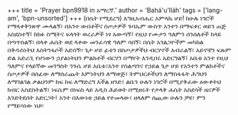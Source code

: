 +++
title = 'Prayer bpn9918 in አማርኛ.'
author = 'Bahá'u'lláh'
tags = ['lang-am', 'bpn-unsorted']
+++
(በሴት የሚደረግ)
	እግዚአብሔር አምላኬ ሆይ! ከሁሉ ነገሮች የማላቀቅንጽዋ ሙላልኝ፣ በአንተ ውበቶችና ስጦታዎች ጉባኤም ውስጥ አንተን በማፍቀር ወይን ጠጅ አስደስተኝ፤ ከክፉ ስሜትና ፍላጎት ወረራዎች ነፃ አውጣኝ፤ የዚህ የሙታን ዓለምን ሰንሰለቶች ከላዬ በጣጥስልኝ፣ በላቀ ሐሴት ወደ ላቀው መንፈሳዊ ዓለም ሳበኝ፣ በሴት አገልጋዮችም መካከል በቅዱስነትህ እስትንፋሶች አድሰኝ፡፡
	ጌታ ሆይ ፊቴን በስጦታዎችህ ብርሃኖች አብራልኝ፣ አይኖቼን ፍጹም ድል አድራጊ የሆነውን ኃያልነትህን ምልክቶች ብርሃን በማየት እንዲበሩ አድርግልኝ፤ አቤቱ አንተ የዚህ ዓለምና የላይኛው መንግስት ንጉሴ ሆይ  አቤቱ፣አንተ የስልጣንና የኃይል ጌታ ሆይ የአንተን ምልክቶችና ስጦታዎች በሰፊው ለማሰራጨት እምነትህን ለማወጅ፣ ትምህርቶችህን ለማስፋፋት ሕግህን ለማገልገል ቃልህንም ከፍ ከፍ  ለማድረግ እችል ዘንድ፣ ልቤን ሁሉን ነገሮች በሚያቅፈው ዕውቀትህ ክብር አስደስትልኝ፣ ነፍሴም በነፍስ ላይ አዲስ ሕይወት በሚዘሩት የታላቅ ሐሴት አስደሳች ዜናዎች እንድትደሰት አድርጋት፤
	አንተ በእውነቱ ኃይል የተመላው፣ ዘላለም ሰጪው ሁሉን ቻዩ፣ ምን የማይሳነው ነህ፡፡
